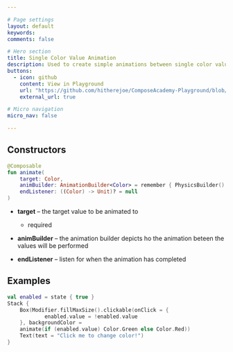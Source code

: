 ```yaml
---

# Page settings
layout: default
keywords:
comments: false

# Hero section
title: Single Color Value Animation
description: Used to create simple animations between single color values
buttons:
  - icon: github
    content: View in Playground
    url: "https://github.com/hitherejoe/ComposeAcademy-Playground/blob/master/app/src/main/java/co/joebirch/composeplayground/animation/singleValueColorAnimation.kt"
    external_url: true

# Micro navigation
micro_nav: false

---
```


## Constructors

```kotlin
@Composable
fun animate(
    target: Color,
    animBuilder: AnimationBuilder<Color> = remember { PhysicsBuilder() },
    endListener: ((Color) -> Unit)? = null
)
```

* **target** – the target value to be animated to
  * required

* **animBuilder** – the animation builder depicts ho the animation beteen the values will be performed

* **endListener** – listen for when the animation has completed

## Examples

```kotlin
val enabled = state { true }
Stack {
    Box(Modifier.fillMaxSize().clickable(onClick = {
            enabled.value = !enabled.value
    }, backgroundColor =
    animate(if (enabled.value) Color.Green else Color.Red))
    Text(text = "Click me to change color!")
}
```
